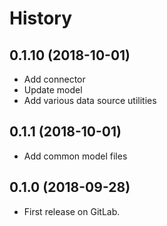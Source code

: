 # History

## 0.1.10 (2018-10-01)

* Add connector
* Update model
* Add various data source utilities

## 0.1.1 (2018-10-01)

* Add common model files

## 0.1.0 (2018-09-28)

* First release on GitLab.
